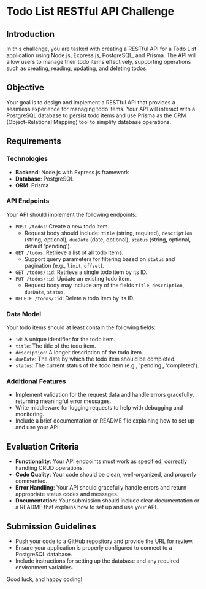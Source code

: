 # Todo List RESTful API Challenge

## Introduction

In this challenge, you are tasked with creating a RESTful API for a Todo List application using Node.js, Express.js, PostgreSQL, and Prisma. The API will allow users to manage their todo items effectively, supporting operations such as creating, reading, updating, and deleting todos.

## Objective

Your goal is to design and implement a RESTful API that provides a seamless experience for managing todo items. Your API will interact with a PostgreSQL database to persist todo items and use Prisma as the ORM (Object-Relational Mapping) tool to simplify database operations.

## Requirements

### Technologies

- **Backend**: Node.js with Express.js framework
- **Database**: PostgreSQL
- **ORM**: Prisma

### API Endpoints

Your API should implement the following endpoints:

- `POST /todos`: Create a new todo item.
  - Request body should include: `title` (string, required), `description` (string, optional), `dueDate` (date, optional), `status` (string, optional, default 'pending').
- `GET /todos`: Retrieve a list of all todo items.
  - Support query parameters for filtering based on `status` and pagination (e.g., `limit`, `offset`).
- `GET /todos/:id`: Retrieve a single todo item by its ID.
- `PUT /todos/:id`: Update an existing todo item.
  - Request body may include any of the fields `title`, `description`, `dueDate`, `status`.
- `DELETE /todos/:id`: Delete a todo item by its ID.

### Data Model

Your todo items should at least contain the following fields:

- `id`: A unique identifier for the todo item.
- `title`: The title of the todo item.
- `description`: A longer description of the todo item.
- `dueDate`: The date by which the todo item should be completed.
- `status`: The current status of the todo item (e.g., 'pending', 'completed').

### Additional Features

- Implement validation for the request data and handle errors gracefully, returning meaningful error messages.
- Write middleware for logging requests to help with debugging and monitoring.
- Include a brief documentation or README file explaining how to set up and use your API.

## Evaluation Criteria

- **Functionality**: Your API endpoints must work as specified, correctly handling CRUD operations.
- **Code Quality**: Your code should be clean, well-organized, and properly commented.
- **Error Handling**: Your API should gracefully handle errors and return appropriate status codes and messages.
- **Documentation**: Your submission should include clear documentation or a README that explains how to set up and use your API.

## Submission Guidelines

- Push your code to a GitHub repository and provide the URL for review.
- Ensure your application is properly configured to connect to a PostgreSQL database.
- Include instructions for setting up the database and any required environment variables.

Good luck, and happy coding!
